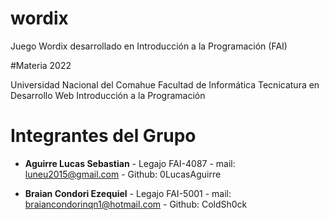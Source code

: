 # wordix
Juego Wordix desarrollado en Introducción a la Programación (FAI)

#Materia 2022

Universidad Nacional del Comahue
Facultad de Informática
Tecnicatura en Desarrollo Web
Introducción a la Programación  

# Integrantes del Grupo

- **Aguirre Lucas Sebastian** - Legajo FAI-4087 - mail: luneu2015@gmail.com - Github: 0LucasAguirre

- **Braian Condori Ezequiel** - Legajo FAI-5001 - mail: braiancondorinqn1@hotmail.com - Github: ColdSh0ck

